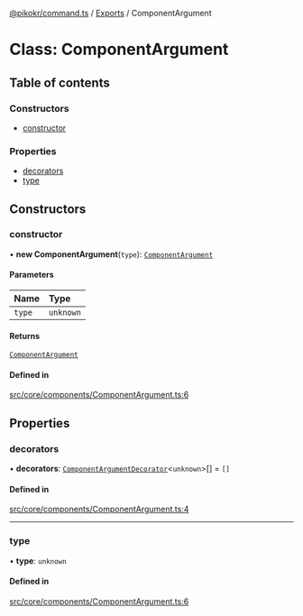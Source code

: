 [@pikokr/command.ts](../README.md) / [Exports](../modules.md) / ComponentArgument

# Class: ComponentArgument

## Table of contents

### Constructors

- [constructor](ComponentArgument.md#constructor)

### Properties

- [decorators](ComponentArgument.md#decorators)
- [type](ComponentArgument.md#type)

## Constructors

### constructor

• **new ComponentArgument**(`type`): [`ComponentArgument`](ComponentArgument.md)

#### Parameters

| Name | Type |
| :------ | :------ |
| `type` | `unknown` |

#### Returns

[`ComponentArgument`](ComponentArgument.md)

#### Defined in

[src/core/components/ComponentArgument.ts:6](https://github.com/pikokr/command.ts/blob/7d0f15d/src/core/components/ComponentArgument.ts#L6)

## Properties

### decorators

• **decorators**: [`ComponentArgumentDecorator`](ComponentArgumentDecorator.md)\<`unknown`\>[] = `[]`

#### Defined in

[src/core/components/ComponentArgument.ts:4](https://github.com/pikokr/command.ts/blob/7d0f15d/src/core/components/ComponentArgument.ts#L4)

___

### type

• **type**: `unknown`

#### Defined in

[src/core/components/ComponentArgument.ts:6](https://github.com/pikokr/command.ts/blob/7d0f15d/src/core/components/ComponentArgument.ts#L6)
